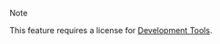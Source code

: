<!-- markdownlint-disable-file MD041 -->
> [!NOTE]
> This feature requires a license for [Development Tools][1].

<!-- Referenced links -->
[1]: ../../admin/license/expander-services/tool-box.md

